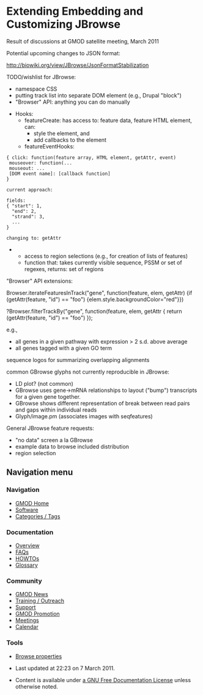 



<span id="top"></span>




# <span dir="auto">Extending Embedding and Customizing JBrowse</span>









Result of discussions at GMOD satellite meeting, March 2011

Potential upcoming changes to JSON format:

<a href="http://biowiki.org/view/JBrowse/JsonFormatStabilization"
class="external free"
rel="nofollow">http://biowiki.org/view/JBrowse/JsonFormatStabilization</a>

TODO/wishlist for JBrowse:

- namespace CSS
- putting track list into separate DOM element (e.g., Drupal "block")
- "Browser" API: anything you can do manually

<!-- -->

- Hooks:
  - featureCreate: has access to: feature data, feature HTML element,
    can:
    - style the element, and
    - add callbacks to the element
  - featureEventHooks:

<!-- -->

    { click: function(feature array, HTML element, getAttr, event)
     mouseover: function(...
     mouseout: ...
     [DOM event name]: [callback function]
    }

    current approach:

    fields:
    { "start": 1,
      "end": 2,
      "strand": 3,
      ...
    }

    changing to: getAttr

- - access to region selections (e.g., for creation of lists of
    features)
  - function that: takes currently visible sequence, PSSM or set of
    regexes, returns: set of regions

"Browser" API extensions:

Browser.iterateFeaturesInTrack("gene", function(feature, elem, getAttr)
{if (getAttr(feature, "id") == "foo")
{elem.style.backgroundColor="red"}})

?Browser.filterTrackBy("gene", function(feature, elem, getAttr { return
(getAttr(feature, "id") == "foo") });

e.g.,

- all genes in a given pathway with expression \> 2 s.d. above average
- all genes tagged with a given GO term

sequence logos for summarizing overlapping alignments

common GBrowse glyphs not currently reproducible in JBrowse:

- LD plot? (not common)
- GBrowse uses gene-\>mRNA relationships to layout ("bump") transcripts
  for a given gene together.
- GBrowse shows different representation of break between read pairs and
  gaps within individual reads
- Glyph/image.pm (associates images with seqfeatures)

  
General JBrowse feature requests:

- "no data" screen a la GBrowse
- example data to browse included distribution
- region selection








## Navigation menu









### Navigation



- <span id="n-GMOD-Home">[GMOD Home](Main_Page)</span>
- <span id="n-Software">[Software](GMOD_Components)</span>
- <span id="n-Categories-.2F-Tags">[Categories /
  Tags](Categories)</span>




### Documentation



- <span id="n-Overview">[Overview](Overview)</span>
- <span id="n-FAQs">[FAQs](Category%3AFAQ)</span>
- <span id="n-HOWTOs">[HOWTOs](Category%3AHOWTO)</span>
- <span id="n-Glossary">[Glossary](Glossary)</span>




### Community



- <span id="n-GMOD-News">[GMOD News](GMOD_News)</span>
- <span id="n-Training-.2F-Outreach">[Training /
  Outreach](Training_and_Outreach)</span>
- <span id="n-Support">[Support](Support)</span>
- <span id="n-GMOD-Promotion">[GMOD Promotion](GMOD_Promotion)</span>
- <span id="n-Meetings">[Meetings](Meetings)</span>
- <span id="n-Calendar">[Calendar](Calendar)</span>




### Tools

- <span id="t-smwbrowselink"><a href="Special%253ABrowse/Extending_Embedding_and_Customizing_JBrowse"
  rel="smw-browse">Browse properties</a></span>



- <span id="footer-info-lastmod">Last updated at 22:23 on 7 March
  2011.</span>
<!-- - <span id="footer-info-viewcount">23,476 page views.</span> -->
- <span id="footer-info-copyright">Content is available under
  <a href="http://www.gnu.org/licenses/fdl-1.3.html" class="external"
  rel="nofollow">a GNU Free Documentation License</a> unless otherwise
  noted.</span>

<!-- -->



<!-- -->





